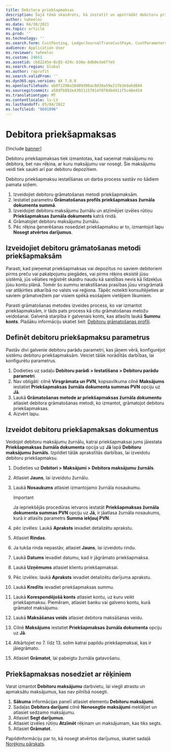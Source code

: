 ```yaml
---
title: Debitora priekšapmaksas
description: Šajā tēmā skaidrots, kā iestatīt un apstrādāt debitoru priekšapmaksas (ko sauc arī par debitoru depozītiem).
author: twheeloc
ms.date: 04/30/2021
ms.topic: article
ms.prod: ''
ms.technology: ''
ms.search.form: CustPosting, LedgerJournalTransCustPaym, CustParameters
audience: Application User
ms.reviewer: twheeloc
ms.custom: 24651
ms.assetid: cb82245e-8c02-429c-b36e-8db0e3e6f7e5
ms.search.region: Global
ms.author: raprofit
ms.search.validFrom: ''
ms.dyn365.ops.version: AX 7.0.0
ms.openlocfilehash: eb0f2290a38d89d90ac0d30a59e21fb3e9a6d894
ms.sourcegitcommit: a58dfb892e43921157014f0784bd411f5c40e454
ms.translationtype: MT
ms.contentlocale: lv-LV
ms.lasthandoff: 05/04/2022
ms.locfileid: "8691896"
---
```

# <a name="customer-prepayments"></a>Debitora priekšapmaksas

[!include [banner](../includes/banner.md)]

Debitoru priekšapmaksas tiek izmantotas, kad saņemat maksājumu no debitora, bet nav rēķina, ar kuru maksājumu var nosegt. Šie maksājumu veidi tiek saukti arī par debitoru depozītiem.

Debitoru priekšapmaksu iestatīšanas un darba process sastāv no šādiem pamata soļiem.

1. Izveidojiet debitoru grāmatošanas metodi priekšapmaksām.
2. Iestatiet parametru **Grāmatošanas profils priekšapmaksas žurnāla dokumenta summā**.
3. Izveidojiet debitoru maksājumu žurnālu un atzīmējiet izvēles rūtiņu **Priekšapmaksas žurnāla dokuments** katrā rindā.
4. Grāmatojiet debitoru maksājumu žurnālu.
5. Pēc rēķina ģenerēšanas nosedziet priekšapmaksu ar to, izmantojot lapu **Nosegt atvērtos darījumus**.

## <a name="create-a-customer-posting-profile-for-prepayments"></a>Izveidojiet debitoru grāmatošanas metodi priekšapmaksām

Parasti, kad pieņemat priekšapmaksas vai depozītus no saviem debitoriem pirms preču vai pakalpojumu piegādes, vai pirms rēķins eksistē jūsu sistēmā, jūs vēlaties reģistrēt skaidru naudu kā saistības nevis kā līdzekļus jūsu kontu plānā. Tomēr šo summu ierakstīšanas prasības jūsu virsgrāmatā var atšķirties atkarībā no valsts vai reģiona. Tāpēc noteikti konsultējieties ar saviem grāmatvežiem par visiem spēkā esošajiem vietējiem likumiem.

Parasti grāmatošanas metodes izveides process, ko var izmantot priekšapmaksām, ir tāds pats process kā citu grāmatošanas metožu veidošanai. Galvenā starpība ir galvenais konts, kas atlasīts laukā **Summu konts**. Plašāku informāciju skatiet šeit: [Debitoru grāmatošanas profili](customer-posting-profiles.md).

## <a name="define-parameters-for-customer-prepayments"></a>Definēt debitoru priekšapmaksu parametrus

Pastāv divi galvenie debitoru parādu parametri, kas jāņem vērā, konfigurējot sistēmu debitoru priekšapmaksām. Veiciet tālāk norādītās darbības, lai konfigurētu parametrus.

1. Dodieties uz sadaļu **Debitoru parādi \> Iestatīšana \> Debitoru parādu parametri**.
2. Nav obligāti: cilnē **Virsgrāmata un PVN**, kopsavilkuma cilnē **Maksājums** iestatiet **Priekšapmaksas žurnāla dokumenta summas PVN** opciju uz **Jā**.
3. Laukā **Grāmatošanas metode ar priekšapmaksas žurnāla dokumentu** atlasiet debitora grāmatošanas metodi, ko izmantot, grāmatojot debitoru priekšapmaksas.
4. Aizvērt lapu.

## <a name="create-customer-prepayment-vouchers"></a>Izveidot debitoru priekšapmaksas dokumentus

Veidojot debitoru maksājumu žurnālu, katrai priekšapmaksai jums jāiestata **Priekšapmaksas žurnāla dokumenta** opcija uz **Jā** lapā **Debitoru maksājumu žurnāls**. Izpildiet tālāk aprakstītās darbības, lai izveidotu debitoru priekšapmaksu.

1. Dodieties uz **Debitori \> Maksājumi \> Debitora maksājumu žurnāls**.
2. Atlasiet **Jauns**, lai izveidotu žurnālu.
3. Laukā **Nosaukums** atlasiet izmantojamo žurnāla nosaukumu.

    > [!IMPORTANT]
    > Ja iepriekšējās procedūras ietvaros iestatāt **Priekšapmaksas žurnāla dokumenta summas PVN** opciju uz **Jā**, ir jāatlasa žurnāla nosaukums, kurā ir atlasīts parametrs **Summa iekļauj PVN**. 

4. pēc izvēles: Laukā **Apraksts** ievadiet detalizētu aprakstu.
5. Atlasiet **Rindas**.
6. Ja tukša rinda nepastāv, atlasiet **Jauns**, lai izveidotu rindu.
7. Laukā **Datums** ievadiet datumu, kad ir jāgrāmato priekšapmaksa.
8. Laukā **Uzņēmums** atlasiet klientu priekšapmaksai.
9. Pēc izvēles: laukā **Apraksts** ievadiet detalizētu darījuma aprakstu.
10. Laukā **Kredīts** ievadiet priekšapmaksas summu.
11. Laukā **Korespondējošā konts** atlasiet kontu, uz kuru veikt priekšapmaksu. Piemēram, atlasiet banku vai galveno kontu, kurā grāmatot maksājumu.
12. Laukā **Maksāšanas veids** atlasiet debitora maksāšanas veidu.
13. Cilnē **Maksājums** iestatiet **Priekšapmaksas žurnāla dokumenta** opciju uz **Jā**.
14. Atkārtojiet no 7. līdz 13. solim katrai papildu priekšapmaksai, kas ir jāiegrāmato.
15. Atlasiet **Grāmatot**, lai pabeigtu žurnāla gatavošanu.

## <a name="settle-prepayments-with-invoices"></a>Priekšapmaksas nosedziet ar rēķiniem

Varat izmantot **Debitoru maksājumu** darbvietu, lai viegli atrastu un apmaksātu maksājumus, kas nav pilnībā nosegti.

1. **Sākuma** informācijas panelī atlasiet elementu **Debitoru maksājumi**.
2. Sadaļas **Debitora darījumi** cilnē **Nenosegtie maksājumi** meklējiet un atlasiet sedzamo maksājumu.
3. Atlasiet **Segt darījumus**.
4. Atlasiet izvēles rūtiņu **Atzīmēt** rēķinam un maksājumam, kas tiks segts.
5. Atlasiet **Grāmatot**.

Papildinformāciju par to, kā nosegt atvērtos darījumus, skatiet sadaļā [Norēķinu pārskats](/dynamics365/finance/cash-bank-management/settlement-overview).
